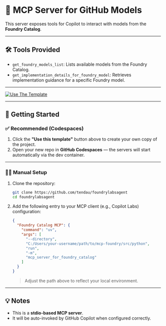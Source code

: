# 🧠 MCP Server for GitHub Models

This server exposes tools for Copilot to interact with models from the **Foundry Catalog**.

---

## 🛠 Tools Provided

- `get_foundry_models_list`: Lists available models from the Foundry Catalog.
- `get_implementation_details_for_foundry_model`: Retrieves implementation guidance for a specific Foundry model.

---

[![Use The Template](https://img.shields.io/badge/-Use%20this%20template-2ea44f?style=for-the-badge&logo=github)](https://github.com/tendau/foundrylabsagent/generate)

---

## 🚀 Getting Started

### ✅ Recommended (Codespaces)

1. Click the **"Use this template"** button above to create your own copy of the project.
2. Open your new repo in **GitHub Codespaces** — the servers will start automatically via the dev container.

---

### 🧑‍🔧 Manual Setup

1. Clone the repository:

   ```bash
   git clone https://github.com/tendau/foundrylabsagent
   cd foundrylabsagent
   ```

2. Add the following entry to your MCP client (e.g., Copilot Labs) configuration:

   ```json
   {
     "Foundry Catalog MCP": {
       "command": "uv",
       "args": [
         "--directory",
         "C:/Users/your-username/path/to/mcp-foundry/src/python",
         "run",
         "-m",
         "mcp_server_for_foundry_catalog"
       ]
     }
   }
   ```

   > Adjust the path above to reflect your local environment.

---

## 💡 Notes

- This is a **stdio-based MCP server**.
- It will be auto-invoked by GitHub Copilot when configured correctly.
